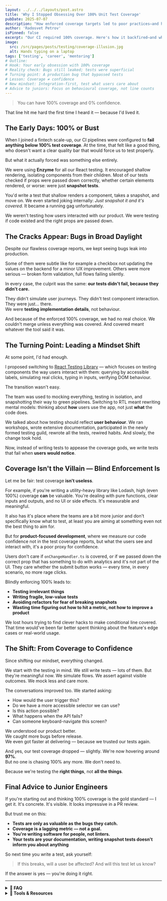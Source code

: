 ```yaml
---
layout: ../../../layouts/post.astro
title: 'Why I Stopped Obsessing Over 100% Unit Test Coverage'
pubDate: 2025-07-07
description: "How enforced coverage targets led to poor practices—and how focusing on the user helped rebuild confidence."
author: 'Radosvet Petrov'
isPinned: false
excerpt: "Our CI required 100% coverage. Here's how it backfired—and what I now focus on instead."
image:
  src: /src/pages/posts/testing/coverage-illusion.jpg
  alt: Hands typing on a laptop
tags: ['testing', 'career', 'mentoring']
# Outline:
# Hook: Your early obsession with 100% coverage
# Reality check: Bugs still leaked; tests were superficial
# Turning point: A production bug that bypassed tests
# Lesson: Coverage ≠ confidence
# New mindset: Integration-first, test what users care about
# Advice to juniors: Focus on behavioural coverage, not line counts
---
```


> You can have 100% coverage and 0% confidence.

That line hit me hard the first time I heard it — because I'd lived it.

## The Early Days: 100% or Bust

When I joined a fintech scale-up, our CI pipelines were configured to **fail anything below 100% test coverage**. At the time, that felt like a good thing, who doesn't want a clear quality bar that would force us to test properly.

But what it actually forced was something else entirely.

We were using **Enzyme** for all our React testing. It encouraged shallow rendering, isolating components from their children. Most of our tests checked if props were passed down correctly, whether certain elements rendered, or worse: were just **snapshot tests**.

You'd write a test that shallow renders a component, takes a snapshot, and move on. We even started joking internally: _Just snapshot it and it's covered._ It became a running gag unfortunately.

We weren't testing how users interacted with our product. We were testing if code existed and the right props are passed down.

## The Cracks Appear: Bugs in Broad Daylight

Despite our flawless coverage reports, we kept seeing bugs leak into production.

Some of them were subtle like for example a checkbox not updating the values on the backend for a minor UX improvement. Others were more serious — broken form validation, full flows failing silently.

In every case, the culprit was the same: **our tests didn't fail, because they didn't care.**

They didn't simulate user journeys. They didn't test component interaction. They were just... there.  
We were **testing implementation details**, not behaviour.

And because of the enforced 100% coverage, we had no real choice. We couldn't merge unless everything was covered. And covered meant whatever the tool said it was.

## The Turning Point: Leading a Mindset Shift

At some point, I'd had enough.

I proposed switching to [React Testing Library](https://testing-library.com/) — which focuses on testing components the way users interact with them: querying by accessible labels, simulating real clicks, typing in inputs, verifying DOM behaviour.

The transition wasn't easy.

The team was used to mocking everything, testing in isolation, and snapshotting their way to green pipelines. Switching to RTL meant rewriting mental models: thinking about **how** users use the app, not just **what** the code does.

We talked about how testing should reflect **user behaviour**. We ran workshops, wrote extensive documentation, participated in the newly formed testing guild, rewrote all the tests, rewired habits. And slowly, the change took hold.

Now, instead of writing tests to appease the coverage gods, we write tests that fail when **users would notice**.

## Coverage Isn't the Villain — Blind Enforcement Is

Let me be fair: test coverage **isn't useless**.

For example, if you're writing a utility-heavy library like Lodash, high (even 100%) coverage **can** be valuable. You're dealing with pure functions, clear inputs and outputs, and no UI or side effects. It's measurable and meaningful.

It also has it's place where the teams are a bit more junior and don't specifically know what to test, at least you are aiming at something even not the best thing to aim for.

But for **product-focused development**, where we measure our code confidence not in the test coverage reports, but what the users see and interact with, it's a poor proxy for confidence.

Users don't care if `onChangeHandler.ts` is covered, or if we passed down the correct prop that has something to do with analytics and it's not part of the UI. They care whether the submit button works — every time, in every scenario, no more rage clicks.

Blindly enforcing 100% leads to:

- **Testing irrelevant things**
- **Writing fragile, low-value tests**
- **Avoiding refactors for fear of breaking snapshots**
- **Wasting time figuring out how to hit a metric, not how to improve a product**

We lost hours trying to find clever hacks to make conditional line covered. That time would've been far better spent thinking about the feature's edge cases or real-world usage.

## The Shift: From Coverage to Confidence

Since shifting our mindset, everything changed.

We start with the testing in mind. We still write tests — lots of them. But they're meaningful now. We simulate flows. We assert against visible outcomes. We mock less and care more.

The conversations improved too.
We started asking:

- How would the user trigger this?
- Do we have a more accessible selector we can use?
- Is this action possible?
- What happens when the API fails?
- Can someone keyboard-navigate this screen?

We understood our product better.  
We caught more bugs before release.  
We even got faster at delivering — because we trusted our tests again.

And yes, our test coverage dropped — slightly. We're now hovering around **97%**.  
But no one is chasing 100% any more. We don't need to.

Because we're testing the **right things**, not **all the things**.

## Final Advice to Junior Engineers

If you're starting out and thinking 100% coverage is the gold standard — I get it. It's concrete. It's visible. It looks impressive in a PR review.

But trust me on this:

- **Tests are only as valuable as the bugs they catch.**
- **Coverage is a lagging metric — not a goal.**
- **You're writing software for people, not linters.**
- **Your tests are your documentation, writing snapshot tests doesn't inform you about anything**

So next time you write a test, ask yourself:  
> If this breaks, will a user be affected? And will this test let us know?

If the answer is yes — you're doing it right.

---

<details>
<summary><strong>📖 FAQ</strong></summary>

- **Q: Does this mean coverage is useless?**  
  A: Not at all — just that it needs context. Use it as a signal, not a goal.

- **Q: Should I stop using Enzyme or snapshot testing?**  
  A: Yes, in most cases. Prefer tools that prioritise user interaction and real behaviour.

</details>

<details>
<summary><strong>🧰 Tools & Resources</strong></summary>

- [React Testing Library Docs](https://testing-library.com/docs/react-testing-library/intro/) – The user-centric testing tool
- [Kent C. Dodds – Write Tests. Not Too Many. Mostly Integration.](https://kentcdodds.com/blog/write-tests) – A classic

</details>
